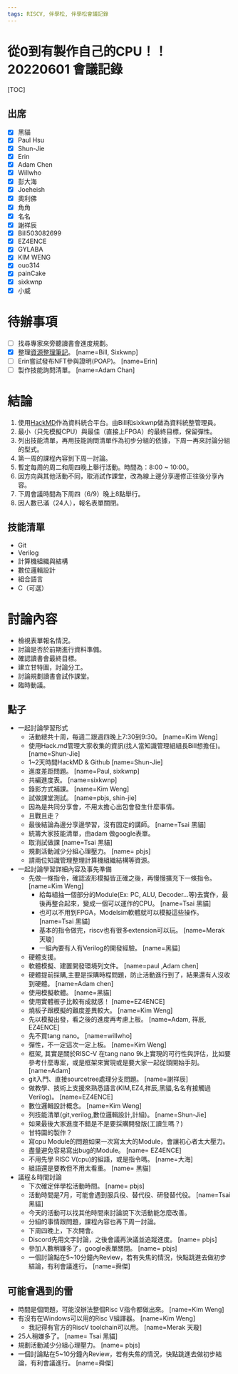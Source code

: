 ```yaml
---
tags: RISCV, 伴學松, 伴學松會議記錄
---
```

# 從0到有製作自己的CPU！！ 20220601 會議記錄
[TOC]

## 出席
- [X] 黑貓
- [X] Paul Hsu
- [x] Shun-Jie
- [x] Erin
- [x] Adam Chen
- [x] Willwho
- [x] 彭大海
- [X] Joeheish
- [X] 奧利佛
- [X] 角角
- [X] 名名
- [X] 謝祥辰
- [X] Bill503082699
- [X] EZ4ENCE
- [X] GYLABA
- [X] KIM WENG
- [X] ouo314
- [X] painCake
- [X] sixkwnp
- [X] 小威

# 待辦事項
- [ ] 找尋專家來旁聽讀書會進度規劃。
- [x] 整理[資源整理筆記](https://hackmd.io/@accomdemy/r1pNfeBdq)。
[name=Bill, Sixkwnp]
- [ ] Erin嘗試發布NFT參與證明(POAP)。
[name=Erin]
- [ ] 製作技能詢問清單。
[name=Adam Chan]

# 結論
1. 使用[HackMD](https://hackmd.io/@accomdemy/r1pNfeBdq)作為資料統合平台。由Bill和sixkwnp做為資料統整管理員。
2. 最小（只先模擬CPU）與最佳（直接上FPGA）的最終目標，保留彈性。
3. 列出技能清單，再用技能詢問清單作為初步分組的依據，下周一再來討論分組的型式。
4. 第一周的課程內容到下周一討論。
5. 暫定每周的周二和周四晚上舉行活動。時間為：8:00 ~ 10:00。
6. 因方向與其他活動不同，取消試作課堂，改為線上邊分享邊修正往後分享內容。
7. 下周會議時間為下周四（6/9）晚上8點舉行。
8. 因人數已滿（24人），報名表單關閉。

## 技能清單
- Git
- Verilog
- 計算機組織與結構
- 數位邏輯設計
- 組合語言
- C（可選）

# 討論內容
- 檢視表單報名情況。
- 討論是否於前期進行資料準備。
- 確認讀書會最終目標。
- 建立甘特圖，討論分工。
- 討論規劃讀書會試作課堂。
- 臨時動議。

## 點子
- 一起討論學習形式
    - 活動總共十周，每週二跟週四晚上7:30到9:30。
    [name=Kim Weng]
    - 使用Hack.md管理大家收集的資訊(找人當知識管理組組長Bill想擔任)。
    [name=Shun-Jie]
    - 1~2天時間HackMD & Github
    [name=Shun-Jie]
    - 進度差距問題。
    [name=Paul, sixkwnp]
    - 共編進度表。
    [name=sixkwnp]
    - 錄影方式補課。
    [name=Kim Weng]
    - 試做課堂測試。
    [name=pbjs, shin-jie]
    - 因為是共同分享會，不用太擔心出包會發生什麼事情。
    - 且戰且走？
    - 最後結論為邊分享邊學習，沒有固定的講師。
[name=Tsai 黑貓]
    - 統籌大家技能清單，由adam 做google表單。
    - 取消試做課
    [name=Tsai 黑貓]
    - 規劃活動減少分組心理壓力。
    [name= pbjs] 
    - 請兩位知識管理整理計算機組織結構等資源。
- 一起討論學習詳細內容及事先準備
    - 先做一條指令，確認波形模擬皆正確之後，再慢慢擴充下一條指令。
[name=Kim Weng]
        - 給每組抽一個部分的Module(Ex: PC, ALU, Decoder...等)去實作，最後再整合起來，變成一個可以運作的CPU。
        [name=Tsai 黑貓]
        - 也可以不用到FPGA，Modelsim軟體就可以模擬這些操作。
        [name=Tsai 黑貓]
        - 基本的指令做完，riscv也有很多extension可以玩。
        [name=Merak 天璇]
        - 一組內要有人有Verilog的開發經驗。
        [name=黑貓]
    - 硬體支援。
    - 軟體模擬、建置開發環境列文件。
    [name=paul ,Adam chen]
    - 硬體提前採購,主要是採購時程問題，防止活動進行到了，結果還有人沒收到硬體。
    [name=Adam chen]
    - 使用模擬軟體。
    [name=黑貓]
    - 使用實體板子比較有成就感！
    [name=EZ4ENCE]
    - 燒板子跟模擬的難度差異較大。
    [name=Kim Weng]
    - 先以模擬出發，看之後的進度再考慮上板。
    [name=Adam, 祥辰, EZ4ENCE]
    - 先不買tang nano。
    [name=willwho]
    - 彈性，不一定這次一定上板。
    [name=Kim Weng]
    - 框架, 其實是關於RISC-V 在tang nano 9k上實現的可行性與評估，比如要參考什麼專案，或是框架來實現或是要大家一起從頭開始手刻。
    [name=Adam]
    - git入門、直接sourcetree處理分支問題。
    [name=謝祥辰]
    - 做教學、技術上支援來熟悉語言(KIM,EZ4,祥辰,黑貓,名名有接觸過Verilog)。
    [name=EZ4ENCE]
    - 數位邏輯設計概念。
    [name=Kim Weng]
    - 列技能清單(git,verilog,數位邏輯設計,計組)。
    [name=Shun-Jie]
    - 如果最後大家進度不錯是不是要採購開發版(工讀生嗎？)
    - 甘特圖的製作？
    - 寫cpu Module的問題如果一次寫太大的Module，會讓初心者太大壓力。
    - 盡量避免容易寫出bug的Module。
    [name= EZ4ENCE]
    - 不用先學 RISC V(cpu)的組語，或是指令嗎。
    [name=大海]
    - 組語還是要教但不用太看重。
    [name= 黑貓]
- 議程＆時間討論
    - 下次確定伴學松活動時間。
    [name= pbjs]
    - 活動時間是7月，可能會遇到服兵役、替代役、研發替代役。
    [name=Tsai 黑貓]
    - 今天的活動可以找其他時間來討論說下次活動能怎麼改善。
    - 分組的事情跟問題，課程內容也再下周一討論。
    - 下周四晚上，下次開會。
    - Discord先用文字討論，之後會議再決議並追蹤進度。
    [name= pbjs]
    - 參加人數稍嫌多了，google表單關閉。
    [name= pbjs]
    - 一個討論點在5~10分鐘內Review，若有失焦的情況，快點跳進去做初步結論，有利會議進行。
    [name=舜傑]
## 可能會遇到的雷
- 時間是個問題，可能沒辦法整個Risc V指令都做出來。
[name=Kim Weng]
- 有沒有在Windows可以用的Risc V組譯器。
[name=Kim Weng]
    - 我記得有官方的RiscV toolchain可以用。
    [name=Merak 天璇]
- 25人稍嫌多了。
[name= Tsai 黑貓]
- 規劃活動減少分組心理壓力。
    [name= pbjs] 
- 一個討論點在5~10分鐘內Review，若有失焦的情況，快點跳進去做初步結論，有利會議進行。
[name=舜傑]